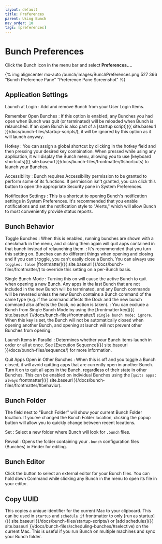 ```yaml
---
layout: default
title: Preferences
parent: Using Bunch
nav_order: 10
tags: [preferences]
---
```

# Bunch Preferences

Click the Bunch icon in the menu bar and select __Preferences...__.

{% img aligncenter mx-auto /bunch/images/BunchPreferences.png 527 366 "Bunch Preference Pane" "Preference Pane Screenshot" %}

## Application Settings

Launch at Login
: Add and remove Bunch from your User Login Items.

Remember Open Bunches
: If this option is enabled, any Bunches you had open when Bunch was quit (or terminated) will be reloaded when Bunch is relaunched. If an open Bunch is also part of a [startup script]({{ site.baseurl }}/docs/bunch-files/startup-scripts/), it will be ignored by this option as it will launch anyway.

Hotkey
: You can assign a global shortcut by clicking in the hotkey field and then pressing your desired key combination. When pressed while using any application, it will display the Bunch menu, allowing you to use [keyboard shortcuts]({{ site.baseurl }}/docs/bunch-files/frontmatter/#shortcuts) to launch your Bunches.

Accessibility
: Bunch requires Accessibility permission to be granted to perform some of its functions. If permission isn't granted, you can click this button to open the appropriate Security pane in System Preferences.

Notification Settings
: This is a shortcut to opening Bunch's notification settings in System Preferences. It's recommended that you enable notifications and set the notification style to "Alerts," which will allow Bunch to most conveniently provide status reports.

## Bunch Behavior

Toggle Bunches
: When this is enabled, running bunches are shown with a checkmark in the menu, and clicking them again will quit apps contained in that bunch instead of relaunching them.
: It's recommended that you turn this setting on. Bunches can do different things when opening and closing and if you can't toggle, you can't easily close a Bunch. You can always use `toggles: false` [frontmatter]({{ site.baseurl }}/docs/bunch-files/frontmatter/) to override this setting on a per-Bunch basis.

Single Bunch Mode
: Turning this on will cause the active Bunch to quit when opening a new Bunch. Any apps in the last Bunch that are not included in the new Bunch will be terminated, and any Bunch commands will be reversed unless the new Bunch contains a Bunch command of the same type (e.g. if the command affects the Dock and the new bunch command also affects the Dock, no action is taken).
: You can exclude a Bunch from Single Bunch Mode by using the [frontmatter key]({{ site.baseurl }}/docs/bunch-files/frontmatter/) `single bunch mode: ignore`. When this key is set, the Bunch will not be automatically closed when opening another Bunch, and opening at launch will not prevent other Bunches from opening.

Launch Items in Parallel
: Determines whether your Bunch items launch in order or all at once. See [Execution Sequence]({{ site.baseurl }}/docs/bunch-files/sequence/) for more information.

Quit Apps Open in Other Bunches
: When this is off and you toggle a Bunch closed, it will avoid quitting apps that are currently open in another Bunch. Turn it on to quit all apps in the Bunch, regardless of their state in other Bunches. This can be enabled on individual Bunches using the [`quits apps: always` frontmatter]({{ site.baseurl }}/docs/bunch-files/frontmatter/#behavior).

## Bunch Folder

The field next to "Bunch Folder" will show your current Bunch Folder location. If you've changed the Bunch Folder location, clicking the popup button will allow you to quickly change between recent locations.

Set
: Select a new folder where Bunch will look for `.bunch` files.

Reveal
: Opens the folder containing your `.bunch` configuration files (Bunches) in Finder for editing.

## Bunch Editor

Click the button to select an external editor for your Bunch files. You can hold down Command while clicking any Bunch in the menu to open its file in your editor.

## Copy UUID

This copies a unique identifier for the current Mac to your clipboard. This can be used in `startup` and `schedule if` frontmatter to only [run as startup]({{ site.baseurl }}/docs/bunch-files/startup-scripts/) or [add schedules]({{ site.baseurl }}/docs/bunch-files/scheduling-bunches/#selective) on the current Mac. This is useful if you run Bunch on multiple machines and sync your Bunch folder.

